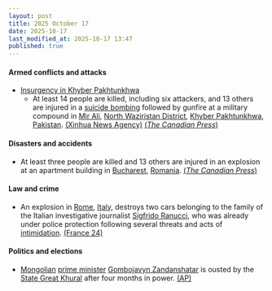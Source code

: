 ```yaml
---
layout: post
title: 2025 October 17
date: 2025-10-17
last_modified_at: 2025-10-17 13:47
published: true
---
```



#### Armed conflicts and attacks

* [Insurgency in Khyber Pakhtunkhwa](https://en.wikipedia.org/wiki/Insurgency_in_Khyber_Pakhtunkhwa "Insurgency in Khyber Pakhtunkhwa")
  * At least 14 people are killed, including six attackers, and 13 others are injured in a [suicide bombing](https://en.wikipedia.org/wiki/Suicide_bombing "Suicide bombing") followed by gunfire at a military compound in [Mir Ali](https://en.wikipedia.org/wiki/Mir_Ali%2C_Pakistan "Mir Ali, Pakistan"), [North Waziristan District](https://en.wikipedia.org/wiki/North_Waziristan_District "North Waziristan District"), [Khyber Pakhtunkhwa](https://en.wikipedia.org/wiki/Khyber_Pakhtunkhwa "Khyber Pakhtunkhwa"), [Pakistan](https://en.wikipedia.org/wiki/Pakistan "Pakistan"). [(Xinhua News Agency)](https://english.news.cn/asiapacific/20251017/0260a5562cf343a29b4ff1e296c682d7/c.html) [(*The Canadian Press*)](https://www.msn.com/en-ca/news/world/suicide-bomber-and-militants-attack-a-pakistani-army-facility-near-afghan-border-6-militants-killed/ar-AA1OEdGX?ocid=winp1taskbar&cvid=68f233abbb674548bc2b9a90c29271a8&ei=42)

#### Disasters and accidents

* At least three people are killed and 13 others are injured in an explosion at an apartment building in [Bucharest](https://en.wikipedia.org/wiki/Bucharest "Bucharest"), [Romania](https://en.wikipedia.org/wiki/Romania "Romania"). [(*The Canadian Press*)](https://www.msn.com/en-ca/news/world/powerful-blast-at-apartment-building-in-romania-s-capital-kills-3-and-injures-at-least-13/ar-AA1OEqaV?ocid=winp1taskbar&cvid=68f233e72d6c461980dd859029c52800&ei=5)

#### Law and crime

* An explosion in [Rome](https://en.wikipedia.org/wiki/Rome "Rome"), [Italy](https://en.wikipedia.org/wiki/Italy "Italy"), destroys two cars belonging to the family of the Italian investigative journalist [Sigfrido Ranucci](https://en.wikipedia.org/wiki/Sigfrido_Ranucci "Sigfrido Ranucci"), who was already under police protection following several threats and acts of [intimidation](https://en.wikipedia.org/wiki/Intimidation "Intimidation"). [(France 24)](https://www.france24.com/en/live-news/20251017-outrage-as-bomb-destroys-italian-investigative-journalist-s-car)

#### Politics and elections

* [Mongolian](https://en.wikipedia.org/wiki/Mongolia "Mongolia") [prime minister](https://en.wikipedia.org/wiki/Prime_Minister_of_Mongolia "Prime Minister of Mongolia") [Gombojavyn Zandanshatar](https://en.wikipedia.org/wiki/Gombojavyn_Zandanshatar "Gombojavyn Zandanshatar") is ousted by the [State Great Khural](https://en.wikipedia.org/wiki/State_Great_Khural "State Great Khural") after four months in power. [(AP)](https://apnews.com/article/mongolia-prime-minister-zandanshatar-dismissed-3ec6b5fc3c8735d6a0a167aced81ba03)
